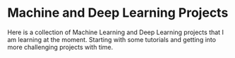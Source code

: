 # Machine and Deep Learning Projects

Here is a collection of Machine Learning and Deep Learning projects that I am learning at the moment. Starting with some tutorials and getting into more challenging projects with time. 
